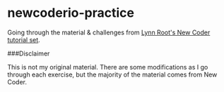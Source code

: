 # newcoderio-practice
Going through the material &amp; challenges from [Lynn Root's New Coder tutorial set](http://newcoder.io/tutorials/).

###Disclaimer

This is not my original material. There are some modifications as I go through each exercise, but the majority of the material comes from New Coder.
